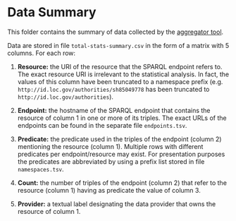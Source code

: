# Data Summary

This folder contains the summary of data collected by the [aggregator tool](https://github.com/Pavlov123/semantic_indexer).

Data are stored in file `total-stats-summary.csv` in the form of a matrix with 5 columns. For each row:

1. **Resource:** the URI of the resource that the SPARQL endpoint refers to. The exact resource URI is irrelevant to the statistical analysis. In fact, the values of this column have been truncated to a namespace prefix (e.g. `http://id.loc.gov/authorities/sh85049778` has been truncated to `http://id.loc.gov/authorities`).

2. **Endpoint:** the hostname of the SPARQL endpoint that contains the resource  of column 1 in one or more of its triples. The exact URLs of the endpoints can be found in the separate file `endpoints.tsv`.

3. **Predicate:** the predicate used in the triples of the endpoint (column 2) mentioning the resource (column 1). Multiple rows with different predicates per endpoint/resource may exist. For presentation purposes the predicates are abbreviated by using a prefix list stored in file `namespaces.tsv`.

4. **Count:** the number of triples of the endpoint (column 2) that refer to the resource (column 1) having as predicate the value of column 3.

5. **Provider:** a textual label designating the data provider that owns the resource of column 1.




